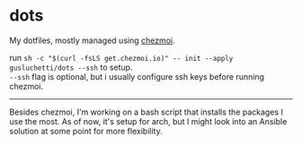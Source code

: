 # dots
My dotfiles, mostly managed using [chezmoi](https://www.chezmoi.io/).  

run `sh -c "$(curl -fsLS get.chezmoi.io)" -- init --apply gusluchetti/dots --ssh` to setup.  
`--ssh` flag is optional, but i usually configure ssh keys before running chezmoi.

---

Besides chezmoi, I'm working on a bash script that installs the packages I use the most.
As of now, it's setup for arch, but I might look into an Ansible solution at some point for more flexibility.
